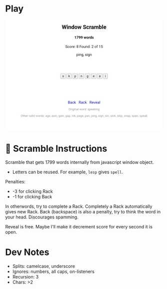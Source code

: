 <h1><a href="https://bacionejs.github.io/scramble/" style="text-decoration: none; color: inherit;">Play</a></h1>

[![Demo – Click to Play](README.jpg)](https://bacionejs.github.io/scramble/)

# 📜 **Scramble Instructions**
Scramble that gets 1799 words internally from javascript window object.

- Letters can be reused. For example, `lesp` gives `spell`.

Penalties:
- -3 for clicking Rack
- -1 for clicking Back

In otherwords, try to complete a Rack. 
Completely a Rack automatically gives new Rack.
Back (backspace) is also a penalty, try to think the word in your head. Discourages spamming.  

Reveal is free. Maybe I'll make it decrement score for every second it is open.

# Dev Notes
- Splits: camelcase, underscore
- Ignores: numbers, all caps, on-listeners
- Recursion: 3
- Chars: >2
